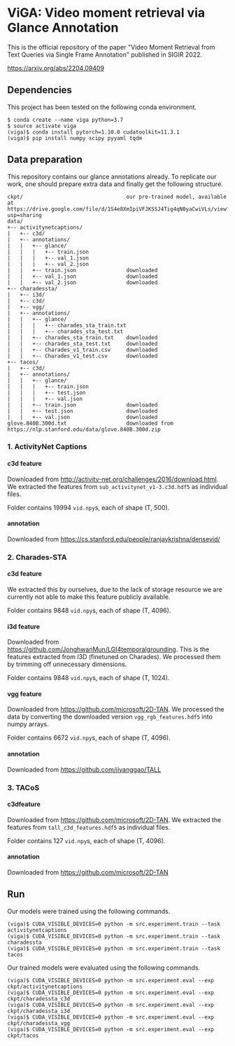 # ViGA: Video moment retrieval via Glance Annotation
This is the official repository of the paper "Video Moment Retrieval from Text Queries via Single Frame Annotation" published in SIGIR 2022.

https://arxiv.org/abs/2204.09409

##  Dependencies
This project has been tested on the following conda environment.
```
$ conda create --name viga python=3.7
$ source activate viga
(viga)$ conda install pytorch=1.10.0 cudatoolkit=11.3.1
(viga)$ pip install numpy scipy pyyaml tqdm 
```

##  Data preparation
This repository contains our glance annotations already. To replicate our work, one should prepare extra data and finally get the following structure.
```
ckpt/                                 our pre-trained model, available at https://drive.google.com/file/d/1S4e8XmIpiVFJKSSJ4Tig4qN0yaCwiVLs/view?usp=sharing
data/
+-- activitynetcaptions/
|   +-- c3d/                    
|   +-- annotations/
|   |   +-- glance/
|   |   |   +-- train.json                
|   |   |   +-- val_1.json                
|   |   |   +-- val_2.json   
|   |   +-- train.json                downloaded
|   |   +-- val_1.json                downloaded
|   |   +-- val_2.json                downloaded
+-- charadessta/
|   +-- i3d/                     
|   +-- c3d/ 
|   +-- vgg/
|   +-- annotations/
|   |   +-- glance/
|   |   |   +-- charades_sta_train.txt
|   |   |   +-- charades_sta_test.txt
|   |   +-- charades_sta_train.txt    downloaded
|   |   +-- charades_sta_test.txt     downloaded
|   |   +-- Charades_v1_train.csv     downloaded
|   |   +-- Charades_v1_test.csv      downloaded
+-- tacos/
|   +-- c3d/ 
|   +-- annotations/
|   |   +-- glance/
|   |   |   +-- train.json                
|   |   |   +-- test.json                 
|   |   |   +-- val.json
|   |   +-- train.json                downloaded
|   |   +-- test.json                 downloaded
|   |   +-- val.json                  downloaded
glove.840B.300d.txt                   downloaded from https://nlp.stanford.edu/data/glove.840B.300d.zip
```

### 1. ActivityNet Captions
#### c3d feature
Downloaded from http://activity-net.org/challenges/2016/download.html. We extracted the features from `sub_activitynet_v1-3.c3d.hdf5` as individual files.

Folder contains 19994 `vid.npy`s, each of shape (T, 500).

#### annotation
Downloaded from https://cs.stanford.edu/people/ranjaykrishna/densevid/

### 2. Charades-STA
#### c3d feature 
We extracted this by ourselves, due to the lack of storage resource we are currently not able to make this feature publicly available.

Folder contains 9848 `vid.npy`s, each of shape (T, 4096).

#### i3d feature 
Downloaded from https://github.com/JonghwanMun/LGI4temporalgrounding. This is the features extracted from I3D (finetuned on Charades). We processed them by trimming off unnecessary dimensions.

Folder contains 9848 `vid.npy`s, each of shape (T, 1024).

#### vgg feature 
Downloaded from https://github.com/microsoft/2D-TAN. We processed the data by converting the downloaded version `vgg_rgb_features.hdf5` into numpy arrays.

Folder contains 6672 `vid.npy`s, each of shape (T, 4096).
#### annotation
Downloaded from https://github.com/jiyanggao/TALL

### 3. TACoS
#### c3dfeature 
Downloaded from https://github.com/microsoft/2D-TAN. We extracted the features from `tall_c3d_features.hdf5` as individual files.

Folder contains 127 `vid.npy`s, each of shape (T, 4096).
#### annotation
Downloaded from https://github.com/microsoft/2D-TAN
## Run
Our models were trained using the following commands.
```
(viga)$ CUDA_VISIBLE_DEVICES=0 python -m src.experiment.train --task activitynetcaptions
(viga)$ CUDA_VISIBLE_DEVICES=0 python -m src.experiment.train --task charadessta
(viga)$ CUDA_VISIBLE_DEVICES=0 python -m src.experiment.train --task tacos
```
Our trained models were evaluated using the following commands.
```
(viga)$ CUDA_VISIBLE_DEVICES=0 python -m src.experiment.eval --exp ckpt/activitynetcaptions
(viga)$ CUDA_VISIBLE_DEVICES=0 python -m src.experiment.eval --exp ckpt/charadessta_c3d
(viga)$ CUDA_VISIBLE_DEVICES=0 python -m src.experiment.eval --exp ckpt/charadessta_i3d
(viga)$ CUDA_VISIBLE_DEVICES=0 python -m src.experiment.eval --exp ckpt/charadessta_vgg
(viga)$ CUDA_VISIBLE_DEVICES=0 python -m src.experiment.eval --exp ckpt/tacos
```

